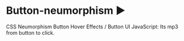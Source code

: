 # Button-neumorphism ▶
CSS Neumorphism Button Hover Effects / Button UI
JavaScript: Its mp3 from button to click.
